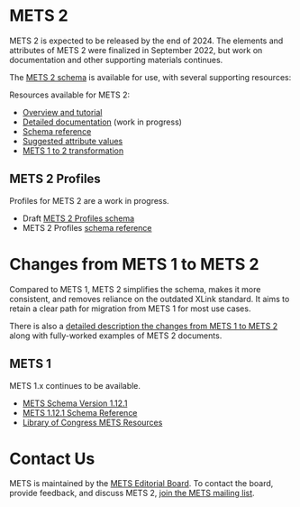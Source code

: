 # METS 2

METS 2 is expected to be released by the end of 2024. The elements and
attributes of METS 2 were finalized in September 2022, but work on
documentation and other supporting materials continues.

The [METS 2 schema](https://github.com/mets/METS-schema/blob/mets2/v2/mets.xsd)
is available for use, with several supporting resources:

Resources available for METS 2:

* [Overview and tutorial](metsoverview.html)
* [Detailed documentation](https://github.com/mets/mets-primer) (work in progress)
* [Schema reference](METS_v2_Docs/mets.html)
* [Suggested attribute values](https://github.com/mets/METS-schema/wiki/METS2-Suggested-Attribute-Values)
* [METS 1 to 2 transformation](https://github.com/mets/METS1to2)

## METS 2 Profiles

Profiles for METS 2 are a work in progress.

* Draft [METS 2 Profiles schema](https://github.com/mets/METS-profiles/blob/profile-for-mets2/profile_docs/METS2_profile.xsd)
* METS 2 Profiles [schema reference](METS2_Profile_Docs/METS2_profile.html)

# Changes from METS 1 to METS 2

Compared to METS 1, METS 2 simplifies the schema, makes it more consistent, and
removes reliance on the outdated XLink standard. It aims to retain a clear path
for migration from METS 1 for most use cases.

There is also a [detailed description the changes from METS 1 to METS
2](METS2_whitepaper.html) along with
fully-worked examples of METS 2 documents.

## METS 1

METS 1.x continues to be available.

* [METS Schema Version 1.12.1](https://github.com/mets/METS-schema/blob/master/mets.xsd)
* [METS 1.12.1 Schema Reference](METS_v1_Docs/mets.html)
* [Library of Congress METS Resources](https://www.loc.gov/standards/mets/mets-schemadocs.html)

# Contact Us

METS is maintained by the [METS Editorial
Board](https://www.loc.gov/standards/mets/mets-board.html). To contact the
board, provide feedback, and discuss METS 2, [join the METS mailing
list](https://www.loc.gov/standards/mets/mets-list-enter.html).
